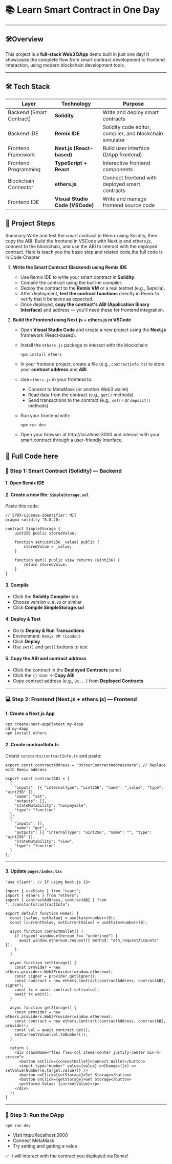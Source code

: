 # 📚 Learn Smart Contract in One Day

------

## 🛠️Overview

This project is a **full-stack Web3 DApp** demo built in just one day!
 It showcases the complete flow from smart contract development to frontend interaction, using modern blockchain development tools.

------

## 🛠️ Tech Stack



| Layer                    | Technology                      | Purpose                                                  |
| ------------------------ | ------------------------------- | -------------------------------------------------------- |
| Backend (Smart Contract) | **Solidity**                    | Write and deploy smart contracts                         |
| Backend IDE              | **Remix IDE**                   | Solidity code editor, compiler, and blockchain simulator |
| Frontend Framework       | **Next.js (React-based)**       | Build user interface (DApp frontend)                     |
| Frontend Programming     | **TypeScript + React**          | Interactive frontend components                          |
| Blockchain Connector     | **ethers.js**                   | Connect frontend with deployed smart contracts           |
| Frontend IDE             | **Visual Studio Code (VSCode)** | Write and manage frontend source code                    |



## 📂 Project Steps

Summary-Write and test the smart contract in Remix using Solidity, then copy the ABI. Build the frontend in VSCode with Next.js and ethers.js, connect to the blockchain, and use the ABI to interact with the deployed contract.
Here is teach you the basic step and related code,the full code is in Code Chapter

1. **Write the Smart Contract (Backend) using Remix IDE**

   - Use Remix IDE to write your smart contract in **Solidity**.
   - Compile the contract using the built-in compiler.
   - Deploy the contract to the **Remix VM** or a real testnet (e.g., Sepolia).
   - After deployment, **test the contract functions** directly in Remix to verify that it behaves as expected.
   - Once deployed, **copy the contract's ABI (Application Binary Interface)** and address — you’ll need these for frontend integration.

2. **Build the Frontend using Next.js + ethers.js in VSCode**

   - Open **Visual Studio Code** and create a new project using the **Next.js** framework (React-based).

   - Install the `ethers.js` package to interact with the blockchain:

     ```
     npm install ethers
     ```
     
   - In your frontend project, create a file (e.g., `contractInfo.ts`) to store your **contract address** and **ABI**.
   
   - Use `ethers.js` in your frontend to:

     - Connect to MetaMask (or another Web3 wallet)
     - Read data from the contract (e.g., `get()` methods)
     - Send transactions to the contract (e.g., `set()` or `deposit()` methods)

   - Run your frontend with:
   
     ```
     npm run dev
     ```
     
   - Open your browser at http://localhost:3000 and interact with your smart contract through a user-friendly interface.

## 📂 Full Code here

### 🧱 Step 1: Smart Contract (Solidity) — Backend

#### 1. Open Remix IDE

#### 2. Create a new file: `SimpleStorage.sol`

Paste this code:

```
// SPDX-License-Identifier: MIT
pragma solidity ^0.8.20;

contract SimpleStorage {
    uint256 public storedValue;

    function set(uint256 _value) public {
        storedValue = _value;
    }

    function get() public view returns (uint256) {
        return storedValue;
    }
}
```

#### 3. Compile

- Click the **Solidity Compiler** tab
- Choose version `0.8.20` or similar
- Click **Compile SimpleStorage.sol**

#### 4. Deploy & Test

- Go to **Deploy & Run Transactions**
- Environment: `Remix VM (London)`
- Click **Deploy**
- Use `set()` and `get()` buttons to test

#### 5. Copy the ABI and contract address

- Click the contract in the **Deployed Contracts** panel
- Click the `{}` icon → **Copy ABI**
- Copy contract address (e.g., `0x...`) from **Deployed Contracts**

------

### 💻 Step 2: Frontend (Next.js + ethers.js) — Frontend

#### 1. Create a Next.js App

```
npx create-next-app@latest my-dapp
cd my-dapp
npm install ethers
```

#### 2. Create contractInfo.ts

Create `constants/contractInfo.ts` and paste:

```
export const contractAddress = "0xYourContractAddressHere"; // Replace with Remix address

export const contractABI = [
  {
    "inputs": [{ "internalType": "uint256", "name": "_value", "type": "uint256" }],
    "name": "set",
    "outputs": [],
    "stateMutability": "nonpayable",
    "type": "function"
  },
  {
    "inputs": [],
    "name": "get",
    "outputs": [{ "internalType": "uint256", "name": "", "type": "uint256" }],
    "stateMutability": "view",
    "type": "function"
  }
];
```

------

#### 3. Update `pages/index.tsx`

```
'use client'; // If using Next.js 13+

import { useState } from "react";
import { ethers } from "ethers";
import { contractAddress, contractABI } from "../constants/contractInfo";

export default function Home() {
  const [value, setValue] = useState<number>(0);
  const [currentValue, setCurrentValue] = useState<number>(0);

  async function connectWallet() {
    if (typeof window.ethereum !== "undefined") {
      await window.ethereum.request({ method: "eth_requestAccounts" });
    }
  }

  async function setStorage() {
    const provider = new ethers.providers.Web3Provider(window.ethereum);
    const signer = provider.getSigner();
    const contract = new ethers.Contract(contractAddress, contractABI, signer);
    const tx = await contract.set(value);
    await tx.wait();
  }

  async function getStorage() {
    const provider = new ethers.providers.Web3Provider(window.ethereum);
    const contract = new ethers.Contract(contractAddress, contractABI, provider);
    const val = await contract.get();
    setCurrentValue(val.toNumber());
  }

  return (
    <div className="flex flex-col items-center justify-center min-h-screen">
      <button onClick={connectWallet}>Connect Wallet</button>
      <input type="number" value={value} onChange={(e) => setValue(Number(e.target.value))} />
      <button onClick={setStorage}>Set Storage</button>
      <button onClick={getStorage}>Get Storage</button>
      <p>Stored Value: {currentValue}</p>
    </div>
  );
}
```

------

### 🧪 Step 3: Run the DApp

```
npm run dev
```

- Visit http://localhost:3000
- Connect MetaMask
- Try setting and getting a value

✅ It will interact with the contract you deployed via Remix!
